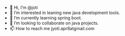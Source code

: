 - 👋 Hi, I’m @joti
- 👀 I’m interested in leaning new java development tools.
- 🌱 I’m currently learning spring boot.
- 💞️ I’m looking to collaborate on java projects.
- 📫 How to reach me jyoti.apr8atgmail.com

<!---
jyotibhandari/jyotibhandari is a ✨ special ✨ repository because its `README.md` (this file) appears on your GitHub profile.
You can click the Preview link to take a look at your changes.
--->
